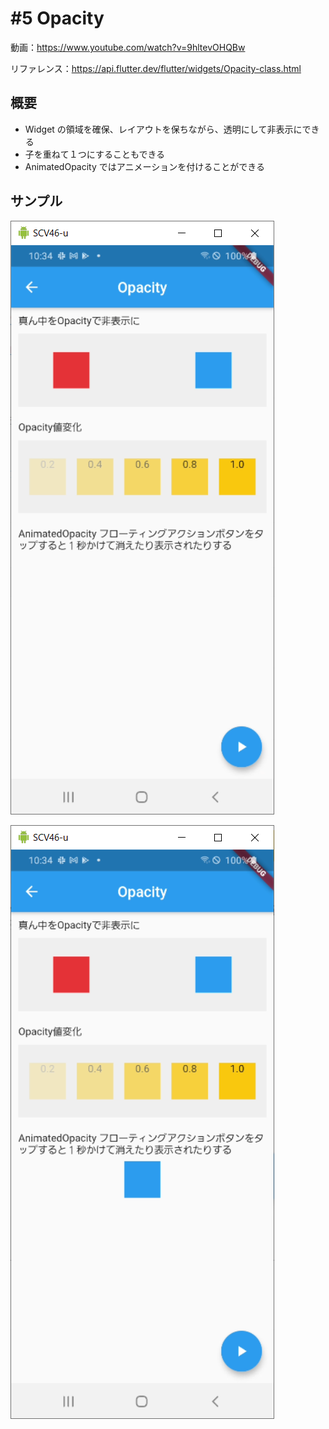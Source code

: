 # #5 Opacity

動画：https://www.youtube.com/watch?v=9hltevOHQBw

リファレンス：https://api.flutter.dev/flutter/widgets/Opacity-class.html

## 概要

- Widget の領域を確保、レイアウトを保ちながら、透明にして非表示にできる
- 子を重ねて１つにすることもできる
- AnimatedOpacity ではアニメーションを付けることができる

## サンプル

![image-20210721223421386](img/%235_Opacity/image-20210721223421386.png)

![image-20210721223432459](img/%235_Opacity/image-20210721223432459.png)
